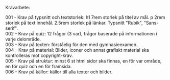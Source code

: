 Kravarbete:

001 - Krav på typsnitt och textstorlek: h1 7rem storlek på titel av mål. p 2rem storlek på text innehål. 2.5rem storlek på länkar. Typsnitt "Rubik", "Sans-serif".  <br>
002 - Krav på quiz: 12 frågor (3 var), frågor baserade på informationen i varje delområde. <br>
003 - Krav på texten: förståelig för den med gymnasieexamen. <br>
004 - Krav på material: Bilder, iconer och annat grafiskt material ska kontrolleras mot copyright-krav. <br>
005 - Krav på struktur: minst 6 st html sidor ska finnas, en för var område, en för quiz och en för framsida. <br>
006 - Krav på källor: källor till alla texter  och bilder. 
